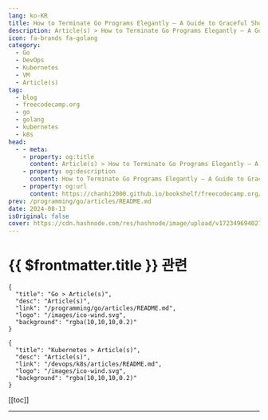 ```yaml
---
lang: ko-KR
title: How to Terminate Go Programs Elegantly – A Guide to Graceful Shutdowns
description: Article(s) > How to Terminate Go Programs Elegantly – A Guide to Graceful Shutdowns
icon: fa-brands fa-golang
category: 
  - Go
  - DevOps
  - Kubernetes
  - VM
  - Article(s)
tag: 
  - blog
  - freecodecamp.org
  - go
  - golang
  - kubernetes
  - k8s
head:
  - - meta:
    - property: og:title
      content: Article(s) > How to Terminate Go Programs Elegantly – A Guide to Graceful Shutdowns
    - property: og:description
      content: How to Terminate Go Programs Elegantly – A Guide to Graceful Shutdowns
    - property: og:url
      content: https://chanhi2000.github.io/bookshelf/freecodecamp.org/graceful-shutdowns-k8s-go.html
prev: /programming/go/articles/README.md
date: 2024-08-13
isOriginal: false
cover: https://cdn.hashnode.com/res/hashnode/image/upload/v1723496940277/5fe7a894-9c67-40fd-95c4-64ef32444a4d.png
---
```


# {{ $frontmatter.title }} 관련

```component VPCard
{
  "title": "Go > Article(s)",
  "desc": "Article(s)",
  "link": "/programming/go/articles/README.md",
  "logo": "/images/ico-wind.svg",
  "background": "rgba(10,10,10,0.2)"
}
```

```component VPCard
{
  "title": "Kubernetes > Article(s)",
  "desc": "Article(s)",
  "link": "/devops/k8s/articles/README.md",
  "logo": "/images/ico-wind.svg",
  "background": "rgba(10,10,10,0.2)"
}
```

[[toc]]

---

<SiteInfo
  name="How to Terminate Go Programs Elegantly – A Guide to Graceful Shutdowns"
  desc="Have you ever pulled the power cord out of your computer in frustration? While this might seem like a quick solution to certain problems, it can lead to data loss and system instability. In the world of software, a similar concept exists: the hard sh..."
  url="https://freecodecamp.org/news/graceful-shutdowns-k8s-go/"
  logo="https://cdn.freecodecamp.org/universal/favicons/favicon.ico"
  preview="https://cdn.hashnode.com/res/hashnode/image/upload/v1723496940277/5fe7a894-9c67-40fd-95c4-64ef32444a4d.png"/>

<!-- TODO: 작성 -->

